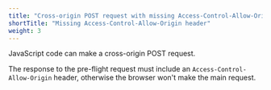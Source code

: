 ```yaml
---
title: "Cross-origin POST request with missing Access-Control-Allow-Origin header"
shortTitle: "Missing Access-Control-Allow-Origin header"
weight: 3
---
```


JavaScript code can make a cross-origin POST request.

The response to the pre-flight request must include an `Access-Control-Allow-Origin` header, otherwise the browser won't make the main request.